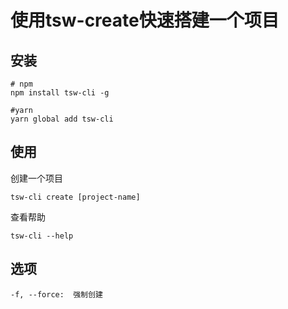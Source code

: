 # 使用tsw-create快速搭建一个项目

## 安装

```shell
# npm
npm install tsw-cli -g

#yarn
yarn global add tsw-cli
```

## 使用

创建一个项目

```shell
tsw-cli create [project-name]
```

查看帮助

```shell
tsw-cli --help
```

## 选项

```shell
-f, --force:  强制创建
```
